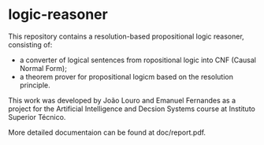 # logic-reasoner

This repository contains a resolution-based propositional logic reasoner, consisting of:
+ a converter of logical sentences from ropositional logic into CNF (Causal Normal Form);
+ a theorem prover for propositional logicm based on the resolution principle.

This work was developed by João Louro and Emanuel Fernandes as a project for the Artificial Intelligence and Decsion Systems course at Instituto Superior Técnico. 

More detailed documentaion can be found at doc/report.pdf.
